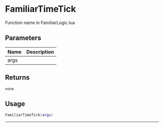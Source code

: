 # FamiliarTimeTick

Function name in FamiliarLogic.lua

## Parameters

| Name | Description |
| ---- | ----------- |
| args |             |

## Returns

`none`

## Usage

```lua
FamiliarTimeTick(args)
```

---

